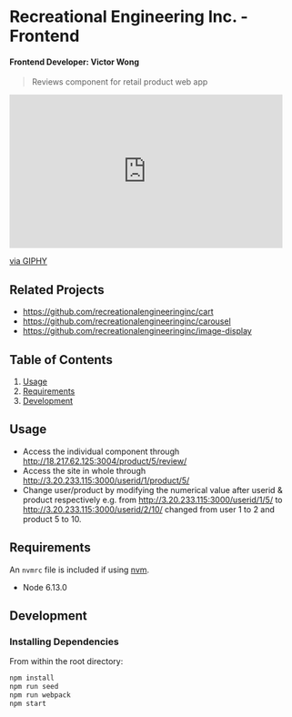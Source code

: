 # Recreational Engineering Inc. - Frontend
#### Frontend Developer: Victor Wong

> Reviews component for retail product web app
<iframe src="https://giphy.com/embed/7X85NalRLA0eb3CwFo" width="480" height="270" frameBorder="0" class="giphy-embed" allowFullScreen></iframe><p><a href="https://giphy.com/gifs/preview-7X85NalRLA0eb3CwFo">via GIPHY</a></p>


## Related Projects

  - https://github.com/recreationalengineeringinc/cart
  - https://github.com/recreationalengineeringinc/carousel
  - https://github.com/recreationalengineeringinc/image-display

## Table of Contents

1. [Usage](#Usage)
1. [Requirements](#requirements)
1. [Development](#development)

## Usage

- Access the individual component through http://18.217.62.125:3004/product/5/review/
- Access the site in whole through http://3.20.233.115:3000/userid/1/product/5/
- Change user/product by modifying the numerical value after userid & product respectively 
  e.g. from http://3.20.233.115:3000/userid/1/5/ to http://3.20.233.115:3000/userid/2/10/
  changed from user 1 to 2 and product 5 to 10.

## Requirements

An `nvmrc` file is included if using [nvm](https://github.com/creationix/nvm).

- Node 6.13.0

## Development

### Installing Dependencies

From within the root directory:

```sh
npm install
npm run seed
npm run webpack
npm start
```
